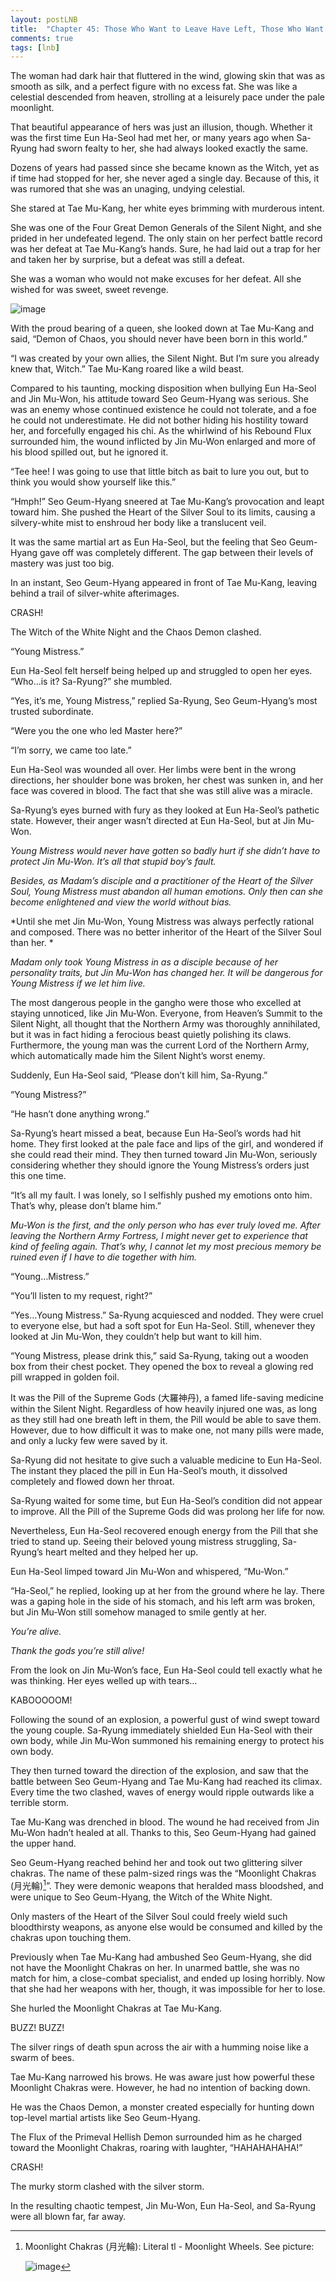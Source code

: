 ```yaml
---
layout: postLNB
title:  "Chapter 45: Those Who Want to Leave Have Left, Those Who Want to Stay Are Staying (4)"
comments: true
tags: [lnb]
---
```


The woman had dark hair that fluttered in the wind, glowing skin that was as smooth as silk, and a perfect figure with no excess fat. She was like a celestial descended from heaven, strolling at a leisurely pace under the pale moonlight.

That beautiful appearance of hers was just an illusion, though. Whether it was the first time Eun Ha-Seol had met her, or many years ago when Sa-Ryung had sworn fealty to her, she had always looked exactly the same.

Dozens of years had passed since she became known as the Witch, yet as if time had stopped for her, she never aged a single day. Because of this, it was rumored that she was an unaging, undying celestial.

She stared at Tae Mu-Kang, her white eyes brimming with murderous intent.

She was one of the Four Great Demon Generals of the Silent Night, and she prided in her undefeated legend. The only stain on her perfect battle record was her defeat at Tae Mu-Kang’s hands. Sure, he had laid out a trap for her and taken her by surprise, but a defeat was still a defeat.

She was a woman who would not make excuses for her defeat. All she wished for was sweet, sweet revenge.

![image](/Images/045-insert.jpg)

With the proud bearing of a queen, she looked down at Tae Mu-Kang and said, “Demon of Chaos, you should never have been born in this world.”

“I was created by your own allies, the Silent Night. But I’m sure you already knew that, Witch.” Tae Mu-Kang roared like a wild beast.

Compared to his taunting, mocking disposition when bullying Eun Ha-Seol and Jin Mu-Won, his attitude toward Seo Geum-Hyang was serious. She was an enemy whose continued existence he could not tolerate, and a foe he could not underestimate. He did not bother hiding his hostility toward her, and forcefully engaged his chi. As the whirlwind of his Rebound Flux surrounded him, the wound inflicted by Jin Mu-Won enlarged and more of his blood spilled out, but he ignored it.

“Tee hee! I was going to use that little bitch as bait to lure you out, but to think you would show yourself like this.”

“Hmph!” Seo Geum-Hyang sneered at Tae Mu-Kang’s provocation and leapt toward him. She pushed the Heart of the Silver Soul to its limits, causing a silvery-white mist to enshroud her body like a translucent veil.

It was the same martial art as Eun Ha-Seol, but the feeling that Seo Geum-Hyang gave off was completely different. The gap between their levels of mastery was just too big.

In an instant, Seo Geum-Hyang appeared in front of Tae Mu-Kang, leaving behind a trail of silver-white afterimages.

CRASH!

The Witch of the White Night and the Chaos Demon clashed.

“Young Mistress.”

Eun Ha-Seol felt herself being helped up and struggled to open her eyes. “Who…is it? Sa-Ryung?” she mumbled.

“Yes, it’s me, Young Mistress,” replied Sa-Ryung, Seo Geum-Hyang’s most trusted subordinate.

“Were you the one who led Master here?”

“I’m sorry, we came too late.”

Eun Ha-Seol was wounded all over. Her limbs were bent in the wrong directions, her shoulder bone was broken, her chest was sunken in, and her face was covered in blood. The fact that she was still alive was a miracle.

Sa-Ryung’s eyes burned with fury as they looked at Eun Ha-Seol’s pathetic state. However, their anger wasn’t directed at Eun Ha-Seol, but at Jin Mu-Won.

*Young Mistress would never have gotten so badly hurt if she didn’t have to protect Jin Mu-Won. It’s all that stupid boy’s fault.*

*Besides, as Madam’s disciple and a practitioner of the Heart of the Silver Soul, Young Mistress must abandon all human emotions. Only then can she become enlightened and view the world without bias.*

*Until she met Jin Mu-Won, Young Mistress was always perfectly rational and composed. There was no better inheritor of the Heart of the Silver Soul than her. *

*Madam only took Young Mistress in as a disciple because of her personality traits, but Jin Mu-Won has changed her. It will be dangerous for Young Mistress if we let him live.*

The most dangerous people in the gangho were those who excelled at staying unnoticed, like Jin Mu-Won. Everyone, from Heaven’s Summit to the Silent Night, all thought that the Northern Army was thoroughly annihilated, but it was in fact hiding a ferocious beast quietly polishing its claws. Furthermore, the young man was the current Lord of the Northern Army, which automatically made him the Silent Night’s worst enemy.

Suddenly, Eun Ha-Seol said, “Please don’t kill him, Sa-Ryung.”

“Young Mistress?”

“He hasn’t done anything wrong.”

Sa-Ryung’s heart missed a beat, because Eun Ha-Seol’s words had hit home. They first looked at the pale face and lips of the girl, and wondered if she could read their mind. They then turned toward Jin Mu-Won, seriously considering whether they should ignore the Young Mistress’s orders just this one time.

“It’s all my fault. I was lonely, so I selfishly pushed my emotions onto him. That’s why, please don’t blame him.”

*Mu-Won is the first, and the only person who has ever truly loved me. After leaving the Northern Army Fortress, I might never get to experience that kind of feeling again. That’s why, I cannot let my most precious memory be ruined even if I have to die together with him.*

“Young…Mistress.”

“You’ll listen to my request, right?”

“Yes…Young Mistress.” Sa-Ryung acquiesced and nodded. They were cruel to everyone else, but had a soft spot for Eun Ha-Seol. Still, whenever they looked at Jin Mu-Won, they couldn’t help but want to kill him.

“Young Mistress, please drink this,” said Sa-Ryung, taking out a wooden box from their chest pocket. They opened the box to reveal a glowing red pill wrapped in golden foil.

It was the Pill of the Supreme Gods (大羅神丹), a famed life-saving medicine within the Silent Night. Regardless of how heavily injured one was, as long as they still had one breath left in them, the Pill would be able to save them. However, due to how difficult it was to make one, not many pills were made, and only a lucky few were saved by it.

Sa-Ryung did not hesitate to give such a valuable medicine to Eun Ha-Seol. The instant they placed the pill in Eun Ha-Seol’s mouth, it dissolved completely and flowed down her throat.

Sa-Ryung waited for some time, but Eun Ha-Seol’s condition did not appear to improve. All the Pill of the Supreme Gods did was prolong her life for now.

Nevertheless, Eun Ha-Seol recovered enough energy from the Pill that she tried to stand up. Seeing their beloved young mistress struggling, Sa-Ryung’s heart melted and they helped her up.

Eun Ha-Seol limped toward Jin Mu-Won and whispered, “Mu-Won.”

“Ha-Seol,” he replied, looking up at her from the ground where he lay. There was a gaping hole in the side of his stomach, and his left arm was broken, but Jin Mu-Won still somehow managed to smile gently at her.

*You’re alive.*

*Thank the gods you’re still alive!*

From the look on Jin Mu-Won’s face, Eun Ha-Seol could tell exactly what he was thinking. Her eyes welled up with tears…

KABOOOOOM!

Following the sound of an explosion, a powerful gust of wind swept toward the young couple. Sa-Ryung immediately shielded Eun Ha-Seol with their own body, while Jin Mu-Won summoned his remaining energy to protect his own body.

They then turned toward the direction of the explosion, and saw that the battle between Seo Geum-Hyang and Tae Mu-Kang had reached its climax. Every time the two clashed, waves of energy would ripple outwards like a terrible storm.

Tae Mu-Kang was drenched in blood. The wound he had received from Jin Mu-Won hadn’t healed at all. Thanks to this, Seo Geum-Hyang had gained the upper hand.

Seo Geum-Hyang reached behind her and took out two glittering silver chakras. The name of these palm-sized rings was the “Moonlight Chakras (月光輪)[^1]”. They were demonic weapons that heralded mass bloodshed, and were unique to Seo Geum-Hyang, the Witch of the White Night.

Only masters of the Heart of the Silver Soul could freely wield such bloodthirsty weapons, as anyone else would be consumed and killed by the chakras upon touching them.

Previously when Tae Mu-Kang had ambushed Seo Geum-Hyang, she did not have the Moonlight Chakras on her. In unarmed battle, she was no match for him, a close-combat specialist, and ended up losing horribly. Now that she had her weapons with her, though, it was impossible for her to lose.

She hurled the Moonlight Chakras at Tae Mu-Kang.

BUZZ! BUZZ!

The silver rings of death spun across the air with a humming noise like a swarm of bees.

Tae Mu-Kang narrowed his brows. He was aware just how powerful these Moonlight Chakras were. However, he had no intention of backing down.

He was the Chaos Demon, a monster created especially for hunting down top-level martial artists like Seo Geum-Hyang.

The Flux of the Primeval Hellish Demon surrounded him as he charged toward the Moonlight Chakras, roaring with laughter, “HAHAHAHAHA!”

CRASH!

The murky storm clashed with the silver storm.

In the resulting chaotic tempest, Jin Mu-Won, Eun Ha-Seol, and Sa-Ryung were all blown far, far away.

[^1]: Moonlight Chakras (月光輪): Literal tl - Moonlight Wheels. See picture:

	![image](/Images/045-insert2.jpg)

